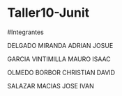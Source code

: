 # Taller10-Junit
#Integrantes

DELGADO MIRANDA ADRIAN JOSUE

GARCIA VINTIMILLA MAURO ISAAC

OLMEDO BORBOR CHRISTIAN DAVID

SALAZAR MACIAS JOSE IVAN
